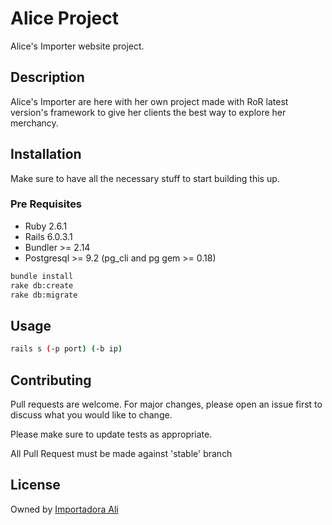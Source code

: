 # Alice Project

Alice's Importer website project.

## Description

Alice's Importer are here with her own project made with RoR latest version's framework to give her clients the best way to explore her merchancy.

## Installation

Make sure to have all the necessary stuff to start building this up.

### Pre Requisites
- Ruby 2.6.1
- Rails 6.0.3.1
- Bundler >= 2.14
- Postgresql >= 9.2 (pg_cli and pg gem >= 0.18)

```bash
bundle install
rake db:create
rake db:migrate
```

## Usage

```bash
rails s (-p port) (-b ip)
```

## Contributing
Pull requests are welcome. For major changes, please open an issue first to discuss what you would like to change.

Please make sure to update tests as appropriate.

All Pull Request must be made against 'stable' branch

## License
Owned by
[Importadora Ali](https://www.github.com/zetahawke/)